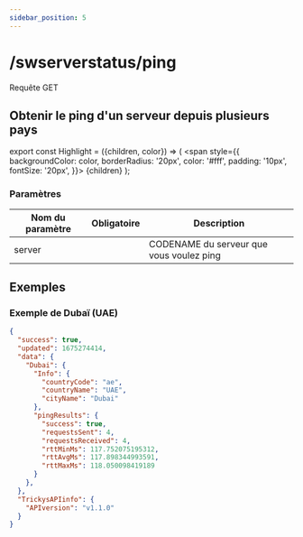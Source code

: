 ```yaml
---
sidebar_position: 5
---
```


# /swserverstatus/ping

<Highlight color="#25c2a0">Requête GET</Highlight>


## Obtenir le ping d'un serveur depuis plusieurs pays

export const Highlight = ({children, color}) => (
  <span
    style={{
      backgroundColor: color,
      borderRadius: '20px',
      color: '#fff',
      padding: '10px',
      fontSize: '20px',
    }}>
    {children}
  </span>
);

### Paramètres

| Nom du paramètre |        Obligatoire        | Description                              |
| ---------------- |:-------------------------:| ---------------------------------------- |
| server           | <i class="fas fa-fw fa-check-circle text-success"></i> | CODENAME du serveur que vous voulez ping |

## Exemples
### Exemple de Dubaï (UAE)
```json
{
  "success": true,
  "updated": 1675274414,
  "data": {
    "Dubai": {
      "Info": {
        "countryCode": "ae",
        "countryName": "UAE",
        "cityName": "Dubai"
      },
      "pingResults": {
        "success": true,
        "requestsSent": 4,
        "requestsReceived": 4,
        "rttMinMs": 117.752075195312,
        "rttAvgMs": 117.898344993591,
        "rttMaxMs": 118.050098419189
      }
    },
  },
  "TrickysAPIinfo": {
    "APIversion": "v1.1.0"
  }
}
```